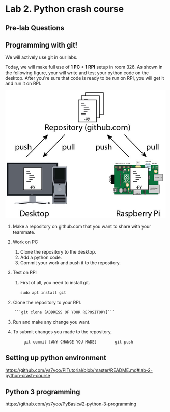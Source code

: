 # Lab 2. Python crash course

## Pre-lab Questions

## Programming with git!

We will actively use git in our labs. 

Today, we will make full use of **1 PC + 1 RPI** setup in room 326.
As shown in the following figure, your will write and test your python code on the desktop. After you're sure that code is ready to be run on RPI, you will get it and run it on RPI.
    
![image of git setting](images/git.jpg)
    
1. Make a repository on github.com that you want to share with your teammate.

2. Work on PC
    1. Clone the repository to the desktop.
    2. Add a python code.
    3. Commit your work and push it to the repository.
        
3. Test on RPI
    1. First of all, you need to install git.

        ```sudo apt install git```

    2. Clone the repository to your RPI.

        ```git clone [ADDRESS OF YOUR REPOSITORY]```

    3. Run and make any change you want.

    4. To submit changes you made to the repository,

        ```
        git commit [ANY CHANGE YOU MADE]
        git push
        ```

## Setting up python environment
https://github.com/ys7yoo/PiTutorial/blob/master/README.md#lab-2-python-crash-course

## Python 3 programming
https://github.com/ys7yoo/PyBasic#2-python-3-programming
